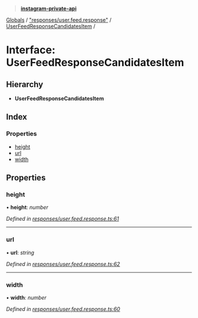 > **[instagram-private-api](../README.md)**

[Globals](../README.md) / ["responses/user.feed.response"](../modules/_responses_user_feed_response_.md) / [UserFeedResponseCandidatesItem](_responses_user_feed_response_.userfeedresponsecandidatesitem.md) /

# Interface: UserFeedResponseCandidatesItem

## Hierarchy

* **UserFeedResponseCandidatesItem**

## Index

### Properties

* [height](_responses_user_feed_response_.userfeedresponsecandidatesitem.md#height)
* [url](_responses_user_feed_response_.userfeedresponsecandidatesitem.md#url)
* [width](_responses_user_feed_response_.userfeedresponsecandidatesitem.md#width)

## Properties

###  height

• **height**: *number*

*Defined in [responses/user.feed.response.ts:61](https://github.com/dilame/instagram-private-api/blob/173bc62/src/responses/user.feed.response.ts#L61)*

___

###  url

• **url**: *string*

*Defined in [responses/user.feed.response.ts:62](https://github.com/dilame/instagram-private-api/blob/173bc62/src/responses/user.feed.response.ts#L62)*

___

###  width

• **width**: *number*

*Defined in [responses/user.feed.response.ts:60](https://github.com/dilame/instagram-private-api/blob/173bc62/src/responses/user.feed.response.ts#L60)*